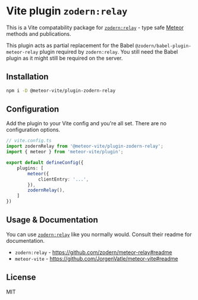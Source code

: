 # Vite plugin `zodern:relay`

This is a Vite compatability package for
[`zodern:relay`](https://github.com/zodern/meteor-relay#readme) - type safe
[Meteor](https://meteor.com/) methods and publications.

This plugin acts as partial replacement for the Babel `@zodern/babel-plugin-meteor-relay` plugin required by 
`zodern:relay`. You still need the Babel plugin as it might still be required on the server.


## Installation
```sh
npm i -D @meteor-vite/plugin-zodern-relay
```

## Configuration
Add the plugin to your Vite config and you're all set. There are no configuration options.
```ts
// vite.config.ts
import zodernRelay from '@meteor-vite/plugin-zodern-relay';
import { meteor } from 'meteor-vite/plugin';

export default defineConfig({
    plugins: [
        meteor({
            clientEntry: '...',
        }),
        zodernRelay(),
    ]
})
```

## Usage & Documentation
You can use [`zodern:relay`](https://github.com/zodern/meteor-relay#readme) like you normally would. Consult their 
readme for documentation.

- `zodern:relay` - https://github.com/zodern/meteor-relay#readme
- `meteor-vite` - https://github.com/JorgenVatle/meteor-vite#readme

## License
MIT